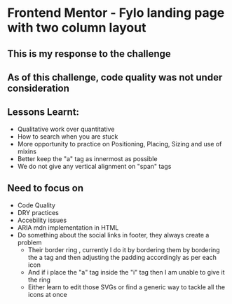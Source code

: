 # Frontend Mentor - Fylo landing page with two column layout

## This is my response to the challenge

## As of this challenge, code quality was not under consideration

## Lessons Learnt:
- Qualitative work over quantitative
- How to search when you are stuck
- More opportunity to practice on Positioning, Placing, Sizing and use of mixins 
- Better keep the "a" tag as innermost as possible
- We do not give any vertical alignment on "span" tags

## Need to focus on
- Code Quality
- DRY practices
- Accebility issues
- ARIA mdn implementation in HTML
- Do something about the social links in footer, they always create a problem
  - Their border ring , currently I do it by bordering them by bordering the a tag and then adjusting the padding accordingly as per each icon
  - And if i place the "a" tag inside the "i" tag then I am unable to give it the ring
  - Either learn to edit those SVGs or find a generic way to tackle all the icons at once